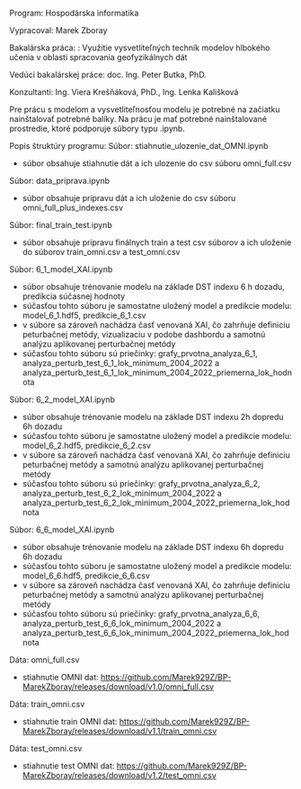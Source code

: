 Program: Hospodárska informatika

Vypracoval: Marek Zboray

Bakalárska práca: : Využitie vysvetliteľných techník modelov hlbokého učenia v oblasti spracovania geofyzikálnych dát

Vedúci bakalárskej práce: doc. Ing. Peter Butka, PhD.

Konzultanti: Ing. Viera Krešňáková, PhD., Ing. Lenka Kališková 

Pre prácu s modelom a vysvetliteľnosťou modelu je potrebné na začiatku nainštalovať potrebné balíky. Na prácu je mať potrebné nainštalované prostredie, ktoré podporuje súbory typu .ipynb. 

Popis štruktúry programu:
Súbor: stiahnutie_ulozenie_dat_OMNI.ipynb
- súbor obsahuje stiahnutie dát a ich ulozenie do csv súboru omni_full.csv

Súbor: data_priprava.ipynb
- súbor obsahuje prípravu dát a ich uloženie do csv súboru omni_full_plus_indexes.csv

Súbor: final_train_test.ipynb
- súbor obsahuje prípravu finálnych train a test csv súborov a ich uloženie do súborov train_omni.csv a test_omni.csv

Súbor: 6_1_model_XAI.ipynb
- súbor obsahuje trénovanie modelu na základe DST indexu 6 h dozadu, predikcia súčasnej hodnoty
- súčasťou tohto súboru je samostatne uložený model a predikcie modelu: model_6_1.hdf5, predikcie_6_1.csv
- v súbore sa zároveň nachádza časť venovaná XAI, čo zahrňuje definiciu peturbačnej metódy, vizualizaciu v podobe dashbordu a samotnú analýzu aplikovanej perturbačnej metódy
- súčasťou tohto súboru sú priečinky: grafy_prvotna_analyza_6_1, analyza_perturb_test_6_1_lok_minimum_2004_2022 a analyza_perturb_test_6_1_lok_minimum_2004_2022_priemerna_lok_hodnota

Súbor: 6_2_model_XAI.ipynb
- súbor obsahuje trénovanie modelu na základe DST indexu 2h dopredu 6h dozadu
- súčasťou tohto súboru je samostatne uložený model a predikcie modelu: model_6_2.hdf5, predikcie_6_2.csv
- v súbore sa zároveň nachádza časť venovaná XAI, čo zahrňuje definiciu peturbačnej metódy a samotnú analýzu aplikovanej perturbačnej metódy
- súčasťou tohto súboru sú priečinky: grafy_prvotna_analyza_6_2, analyza_perturb_test_6_2_lok_minimum_2004_2022 a analyza_perturb_test_6_2_lok_minimum_2004_2022_priemerna_lok_hodnota

Súbor: 6_6_model_XAI.ipynb
- súbor obsahuje trénovanie modelu na základe DST indexu 6h dopredu 6h dozadu
- súčasťou tohto súboru je samostatne uložený model a predikcie modelu: model_6_6.hdf5, predikcie_6_6.csv
- v súbore sa zároveň nachádza časť venovaná XAI, čo zahrňuje definiciu peturbačnej metódy a samotnú analýzu aplikovanej perturbačnej metódy
- súčasťou tohto súboru sú priečinky: grafy_prvotna_analyza_6_6, analyza_perturb_test_6_6_lok_minimum_2004_2022 a analyza_perturb_test_6_6_lok_minimum_2004_2022_priemerna_lok_hodnota

Dáta: omni_full.csv
- stiahnutie OMNI dat: https://github.com/Marek929Z/BP-MarekZboray/releases/download/v1.0/omni_full.csv

Dáta: train_omni.csv
- stiahnutie train OMNI dat: https://github.com/Marek929Z/BP-MarekZboray/releases/download/v1.1/train_omni.csv

Dáta: test_omni.csv
- stiahnutie test OMNI dat: https://github.com/Marek929Z/BP-MarekZboray/releases/download/v1.2/test_omni.csv


